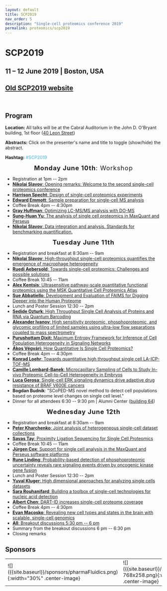 ```yaml
---
layout: default
title: SCP2019
nav_order: 5
description: "Single-cell proteomics conference 2019"
permalink: proteomics/scp2019
---
```


# SCP2019
## 11 – 12 June 2019 | Boston, USA

##  [Old SCP2019 website](https://web.northeastern.edu/scp2019/)

&nbsp;

## Program


<script language="javascript" type="text/javascript" src="https://web.northeastern.edu/slavovlab/bin/toggle.js"></script>
<strong>Location:</strong> All talks will be at the Cabral Auditorium in the John D. O'Bryant building, 1st floor (<a href="https://www.northeastern.edu/campusmap/printable/campusmap15.pdf">40 Leon Street</a>)

<strong>Abstracts:</strong> Click on the presenter's name and title to toggle (show/hide) the abstract.

<strong>Hashtag:</strong> <font color="#33BBFF">#SCP2019</font>

<!-- -->
<!-- -->
<!-- -->
<div style="font-size: 20px; letter-spacing: 1.2px; text-align: center;"><strong>Monday June 10th</strong>: Workshop</div>
<ul>
 	<li>Registration at 1pm -- 2pm</li>
 	<li><a href="javascript:toggle('Slavov-1')"><strong>Nikolai Slavov</strong>: Opening remarks: Welcome to the second single-cell proteomics conference</a>
<div id="Slavov-1" style="display:none">
Welcome to the second single-cell proteomics conference</div></li>
 	<li><a href="javascript:toggle('Specht')"><strong>Harrison Specht</strong>: Design of single-cell proteomics experiments</a>
<div id="Specht" style="display:none">
<strong>Specht H, Emmott E, Koller T., and Slavov N.</strong>
We will discuss how to design SCoPE2 (Single-Cell ProteOmics by Mass Spectrometry 2) experiments such that data quality can be rigorously assessed and experimental failure can be specifically diagnosed. This includes built-in quality control metrics for establishing background noise, evaluating measurement consistency, randomizing samples, and benchmarking quantification by using fluorescent proteins or bulk proteomics measurements.

</div></li>
 	<li><a href="javascript:toggle('Emmott')"><strong>Edward Emmott</strong>: Sample preparation for single-cell MS analysis</a>
<div id="Emmott" style="display:none">
<strong>Specht H, Emmott E, Koller T, and Slavov N.</strong>
A major limitation to applying quantitative LC-MS/MS proteomics to small samples, such as single cells, are the losses incurred during sample cleanup. We discuss our revised SCoPE2 pipeline for processing single-cell samples, building on the SCoPE-MS method using mPOP lysis (Specht et al. 2018, bioRxiv). This involves using only mass spectrometry-compatible reagents, as well as a move to freeze-heat lysis of samples. This removes the need for sample cleanup and permits automation and higher throughput sample processing. We will explain how proceed from FACS-sorted single cells in multi-well plates to semi-automated SCoPE2 sample preparation.

</div></li>
 	<li>Coffee Break 4pm -- 4:30pm</li>
 	<li><a href="javascript:toggle('Huffman')"><strong>Gray Huffman</strong>: Optimizing LC-MS/MS analysis with DO-MS</a>
<div id="Huffman" style="display:none">
<strong>Gray Huffman, Harrison Specht, Albert Chen, Nikolai Slavov</strong>
We will discuss experimental and computational methods for optimizing single-cell mass-spec analysis. The emphasis will be on methods to establish the optimal settings for any specific experiment rather than on reporting a set of settings optimal for all cases.

On the experimental side, we will discuss experimental standards (samples) and methods that we use to maintain and evaluate nLC cleanliness and performance. On the computational side, we will describe how we use DO-MS to optimize our methods.

The performance of ultrasensitive LC-MS/MS methods, such as Single-Cell Proteomics by Mass Spectrometry (SCoPE-MS), depends on multiple interdependent parameters. This interdependence makes it challenging to specifically pinpoint bottlenecks in the LC-MS/MS methods and approaches for resolving them. For example, low signal at MS2 level can be due to poor LC separation, ionization, apex targeting, ion transfer, or ion detection. We sought to specifically diagnose such bottlenecks by interactively visualizing data from all levels of bottom-up LC-MS/MS analysis. Many search engines, such as MaxQuant, already provide such data, and we developed an open source platform for their interactive visualization and analysis: Data-driven Optimization of MS (DO-MS). We found that in many cases DO-MS not only specifically diagnosed bottlenecks but also enabled us to rationally optimize them. For example, we used DO-MS to diagnose poor sampling of the elution peak apex and to optimize it, which increased the efficiency of delivering ions for MS2 analysis by 370 %. DO-MS is easy to install and use, and its GUI allows for interactive data subsetting and high-quality figure generation. The modular design of DO-MS facilitates customization and expansion. DO-MS is available for download from GitHub: https://github.com/SlavovLab/DO-MS

</div></li>
 	<li><a href="javascript:toggle('Cox-analysis')"><strong>Sung-Huan Yu</strong>: The analysis of single cell proteomics in MaxQuant and Perseus</a>
<div id="Cox-analysis" style="display: none;"><strong>Sung-Huan Yu and Juergen Cox</strong>
Single cell technology is bringing a huge impact on biological field. Based on it, the mechanisms which cannot be seen in the studies of bulk cells are able to be detected. In order to support single cell proteomics studies, we newly developed several methods and integrated them into MaxQuant and Perseus, which are widely used platforms for the analyses of proteomics data. These novel methods significantly improve the TMT quantification and data normalization. In this presentation, we will introduce these new functions of MaxQuant and Perseus as well as how to use them to analyze single cell proteomics data.

</div></li>
 	<li><a href="javascript:toggle('Slavov-analysis')"><strong>Nikolai Slavov</strong>: Data integration and analysis. Standards for benchmarking quantification.</a>
<div id="Slavov-analysis" style="display:none">
I will discuss our efforts and progress on miniaturizing and automating sample preparation for single-cell proteomics, with special emphasis on key challenges and the solutions that enabled us to increase the quality of our data and the throughput of our analysis. I will present single-cell protein measurements from monocytes differentiating to macrophages in the context of many standards and benchmarks that give us confidence in the data. Some of the benchmarks suggest that single-cell protein measurements by mass-spec can be much more accurate than single-cell RNA measurements by RNA-seq.

The last part of the talk will be devoted to community standards that I believe are essential for the healthy growth of this emerging field. Many of these standards relate to data analysis, so I will share approaches that have proven useful to us and ideas for future approaches that I believe will transform our understanding of biological systems.

</div></li>
</ul>
<!-- -->
<!-- -->
<!-- -->
<!-- -->
<!-- -->
<!-- -->
<div style="font-size: 20px; letter-spacing: 1.2px; text-align: center;"><strong>Tuesday June 11th</strong></div>
<ul>
 	<li>Registration and breakfast at 8:30am -- 9am</li>
 	<li><a href="javascript:toggle('Slavov-2')"><strong>Nikolai Slavov</strong>: High-throughput single-cell proteomics quantifies the emergence of macrophage heterogeneity</a>
<div id="Slavov-2" style="display:none">
<strong>Specht H, Perlman DH, Emmott E, Harmange G, Koller T., and Slavov N.</strong>
The fate and physiology of individual cells are controlled by networks of proteins. Yet, our ability to quantitatively analyze protein networks in single cells has remained limited. To overcome this barrier, we developed SCoPE2. It integrates concepts from Single-Cell ProtEomics by Mass Spectrometry (SCoPE-MS) with automated and miniaturized sample preparation, substantially lowering cost and hands-on time. SCoPE2 uses data-driven analytics to optimize instrument parameters for sampling more ion copies per protein, thus supporting quantification with improved count statistics. These advances enabled us to analyze the emergence of cellular heterogeneity as homogeneous monocytes differentiated into macrophage-like cells in the absence of polarizing cytokines. We used SCoPE2 to quantify over 2,000 proteins in 356 single monocytes and macrophages in about 85 hours of instrument time, and the quantified proteins allowed us to discern single cells by cell type. Furthermore, the data uncovered a continuous gradient of proteome states for the macrophage-like cells, suggesting that macrophage heterogeneity may emerge even in the absence of polarizing cytokines. Our methodology lays the foundation for quantitative analysis of protein networks at single-cell resolution.</div></li>
 	<li><a href="javascript:toggle('Aebersold')"><strong>Ruedi Aebersold</strong>: Towards single-cell proteomics: Challenges and possible solutions</a>
<div id="Aebersold" style="display: none;">Biological or clinical phenotypes arise from the biochemical state of a cell or tissue which, in turn, is the result of the composition of biomolecules and their organization in the cell. The biochemical state is largely defined by proteins. The systematic analysis of proteins has therefore been demonstrated to be highly informative.Over recent years mass spectrometry based proteomic analyses have significantly advanced with respect to proteome coverage, reproducibility and accuracy of quantitative proteome maps, sample throughput and amount of sample consumed per analysis. The technology has achieved a state where the analysis of low cell numbers to possibly single cells becomes plausible. However, a number of challenges remain to single cell proteomics. They can broadly be grouped in challenges with sample preparation and workup, mass spectrometric data acquisition and data analysis.In this presentation we will discuss systematic assessment of these issues. We will discuss advanced sample processing methods to minimize sample losses during sample workup, the optimization of data acquisition in SWATH/DIA mode for small sample sizes and the optimization of data analysis strategies optimizing low S/N.

</div></li>
 	<li>Coffee Break 10:45 -- 11am</li>
 	<li><a href="javascript:toggle('Kentsis')"><strong>Alex Kentsis</strong>: Ultrasensitive pathway-scale quantitative functional proteomics using the MSK Quantitative Cell Proteomics Atlas</a>
<div id="Kentsis" style="display: none;">The advent of molecular biology and molecular profiling in clinical medicine has transformed our understanding of the molecular basis of human cancer. As a result, we are increasingly improving the classification of human tumors based on their specific genetic and molecular mechanisms of pathogenesis. However, currently only a small number of mutant alleles guide treatment decisions, while most observed mutations remain of unknown pathologic and clinical significance. In addition, even for recently approved drugs, such as those targeting activated kinase signaling, clinical efficacy is highly varied, with no currently satisfactory means to identify molecular markers of response and resistance. Quantitative measurements of the abundance of proteins and stoichiometry of their regulatory post-translational modifications can be used to determine activation states of of pathways and cells. However, current quantitative mass spectrometry techniques are limited by peptide ion fragmentation, duty cycles that restrict assays to about 100 proteins, and limited scalability to permit high throughput clinical applications. To address this need, we have recently developed a new method with 3 orders of magnitude improvement in sensitivity, termed accumulated ion monitoring (AIM). Using AIM, we developed the Quantitative Cell Proteomics Atlas (http://qcpa.mskcc.org) for functional profiling of biochemical processes mediating normal and pathologic cell functions. We will describe how this technology permits highly multiplexed, quantitative analysis of the expression and biochemical activity of thousands of proteins, covering most recurrently mutated and known pathogenic pathways in cancer cells, and designed to be applied to clinically-accessible, microgram patient specimens and rare populations of as few as thousands of cells.</div></li>
 	<li><a href="javascript:toggle('Abbatiello')"><strong>Sue Abbatiello</strong>: Development and Evaluation of FAIMS for Digging Deeper into the Human Proteome</a>
<div id="Abbatiello" style="display: none;">
High-Field Asymmetric Waveform Ion Mobility Spectrometry (FAIMS) is a technology that was developed for selectively passing ions of interest into the mass spectrometer, effectively improving the signal-to-noise of analytes.  FAIMS sits between the ion source and the mass spectrometer to separate ions in the gas phase based on their mobility in an oscillating electric field at atmospheric conditions. Over the past decade, improvements to the technology have been made to minimize losses in ion transmission and to make execution much easier and more readily applied to nanoflow proteomics applications.  This presentation will cover the evolution of FAIMS and its evaluation for bottom-up and top-down proteomics applications, highlighting its benefits for detecting lower-abundant species in complex samples from cells and plasma.</div></li>
 	<li>Lunch and Poster Session 12:30 -- 2pm</li>
 	<li><a href="javascript:toggle('Ozturk')"><strong>Sedide Ozturk</strong>: High Throughput Single Cell Analysis of Proteins and RNA via Quantum Barcoding</a></li>
<div id="Ozturk" style="display: none;">
<strong>Maeve O’Huallachain,  Mary Shen, Simun Xu, Garry P. Nolan, Carolina Dallet, Sri Paladagu, Jan Berka, Sedide Ozturk</strong>

Introduction
Single cell analysis can resolve differences between cells within heterogeneous populations (i.e. most clinical samples) which are otherwise masked in bulk analysis. Cancer immunotherapy and hematologic oncology are a few examples where single cell information gave remarkable insights towards effective personalized therapies. Here, we describe Quantum Barcoding (QBC) Technology which enables simultaneous, high throughput single-cell analysis of proteins and RNA.

Methods
The method is based on vastly parallel cell barcoding via stepwise combinatorial tag generation. The cell-specific DNA barcodes are then linked to multiple biomarkers on or within a given cell and read using high-throughput DNA sequencing. For the protein expression assay, antibodies are labeled with oligonucleotides containing unique barcode identifiers which later act as “recall” sequences when they are bound to cells. For RNA measurements, the sequence of mRNA is its own tag.

Results
Roche Sequencing Solutions (RSS) demonstrated simultaneous single-cell tagging of several million cells with accurate measurements of mRNA and protein. Approximately 50,000 cells were analyzed during each sequencing run to achieve adequate sequencing depth per cell. Protein markers were measured in mouse spleen cells, mouse bone marrow cells and peripheral blood mononuclear cells (PBMC)s from healthy donors. The results matched the expected expression levels in these diverse immune cell populations. Sixteen mRNA targets were measured in a human T-cell line and a human pre-B cell line, Jurkat and Nalm-6, respectively. RNA targets specific to each of the cell lines were accurately measured in only the appropriate cell type.

Conclusion
Oligonucleotide labeling of antibodies not only circumvents the multiplexing limitations of cytometry based single cell analysis platforms but also enables the combination of highly multiplex protein marker detection with transcriptome profiling in single cells. Together with its high throughput quantitative single cell barcoding methodology, QBC emerges as a cost-effective method for analyzing multiple cellular markers in millions of cells.

</div>
 	<li><a href="javascript:toggle('Ivanov')"><strong>Alexander Ivanov</strong>: High sensitivity proteomic, phosphoproteomic, and glycomic profiling of limited samples using ultra-low flow separations coupled to mass spectrometry</a></li>
<div id="Ivanov" style="display: none;">
Informative proteomic characterization of limited samples (e.g., small populations of rare cells, microneedle biopsies, extracellular vesicles (EVs) isolated from minute volumes of physiological fluids, or even single cells) and especially, profiling of post-translational modifications, e.g., glycosylation and phosphorylation, of such specimens have been a major challenge because of very low abundance and high heterogeneity in biological matrices.  With the advent of more powerful separation techniques coupled to more sensitive, higher duty cycle mass spectrometers, and more advanced data processing platforms, analysis of such limited samples is getting more feasible.  In this study, we explored several electric field- and pressure-driven ultra-low flow separation approaches coupled to mass spectrometry to enhance the sensitivity and depth of proteomic, glycomic, and phosphoproteomic profiling of several types of limited biological specimens. The acquired results demonstrate the potential applicability of the developed techniques in single cell proteomic studies.</div>
 	<li><a href="javascript:toggle('Vitkup')"><strong>Purushottam Dixit:</strong> Maximum Entropy Framework for Inference of Cell Population Heterogeneity in Signaling Networks</a></li>
<div id="Vitkup" style="display: none;">
<strong>Purushottam Dixit, Eugenia Lyashenko, Mario Niepel, Dennis Vitkup</strong>
Predictive models of signaling networks are essential tools for understanding cell population heterogeneity and designing rational interventions in disease. However, using network models to predict signaling dynamics heterogeneity is often challenging due to the extensive variability of network parameters across cell populations. Here, we describe a Maximum Entropy-based fRamework for Inference of heterogeneity in Dynamics of sIgnAling Networks (MERIDIAN). MERIDIAN allows us to estimate the joint probability distribution over network parameters that is consistent with experimentally observed cell-to-cell variability in abundances of network species. We apply the developed approach to investigate the heterogeneity in the signaling network activated by the epidermal growth factor (EGF) and leading to phosphorylation of protein kinase B (Akt). Using the inferred parameter distribution, we also predict heterogeneity of phosphorylated Akt levels and the distribution of EGF receptor abundance hours after EGF stimulation. We discuss how MERIDIAN can be generalized and applied to problems beyond modeling of heterogeneous signaling dynamics.</div>
 	<li><a href="javascript:toggle('Akos')"><strong>Ákos Végvári:</strong> How Quantitative Is Single Cell Proteomics?</a></li>
<div id="Akos" style="display: none;">
<strong>Ákos Végvári, Jin Wang, Roman A. Zubarev</strong>
Today’s proteomics affords identification and quantification of ≥10,000 proteins in bulk biological samples. However, the large dynamic range of protein concentrations together with the limited sensitivity of current mass spectrometers do not permit the analysis of full cellular proteomes in mammalian samples. Additionally, capturing even the abundant part of the proteome of a single mammalian cell (ca 0.2 ng of protein) turned out to be quite challenging.
The single cell proteomic strategy recently introduced by the Boston group is based on the use of isobaric tandem mass tag (TMT) together with the “carrier proteome” (CP). This strategy seems to have for the first time allowed one to identify and quantify hundreds of proteins obtained from isolated cells and probe the heterogeneity of their proteomes. However, the magic of this approach remained largely unexplained; in particular, the CP’s role in boosting the sensitivity. Questions also remain about the quantitative nature of single cell proteomics.
Hence, we have designed experiments to investigate the correlations of the measured fold changes (FCs) of proteins in single cells with the corresponding FCs in bulk samples. Two TMT-based methods, with and without CP, were compared. The samples were obtained in four replicates from RKO cancer cells treated with methotrexate (MTX) at IC50 level for 48 h. Experiments were performed on a brand-new Orbitrap Lumos using a range of protein concentrations obtained by serial dilution.
In the CP-free method, 8, 40, 200 and 1000 ng samples were injected on column (corresponding to 5, 25, 125 and 625 cells in each TMT channel, respectively), resulting in linearly decreased numbers of identified proteins and peptides from 200 ng to 8 ng loaded, in proportion with the number of acquired MS2 spectra. The quantitative similarity with the bulk sample (1 µg loaded), measured as Pearson’s correlation between the FCs, was also decreased, as expected, but maintained significance to the lowest loaded level for both protein and peptide FCs. In addition, the significantly upregulated MTX target protein (DHFR) used as an indicator of the analytical performance, showed a gradually decreasing rank with lowering of the amount injected (ranked 8 out of 3728 in 1000 ng and 20 out of 3045 in 200 ng loaded), not being identified for 40 ng and 8 ng sample loads (1347 and 199 protein IDs, respectively).
For the CP-based method with a 200-fold enhanced load in the TMT-Zero channel, the numbers of identified proteins were always higher for the same sample amounts in the TMT-10 channels (“single-cell channels”) in comparison with the CP-free method. At a single cell level, the CP-based method quantified 774 proteins, while the CP-free method produced no identifications. On average, it was found that the 200-fold CP offers an order of magnitude improvement in detection threshold for “single-cell channels”. The quantitative aspect, i.e. statistically significant correlation with bulk proteome FCs, was preserved in the CP-based method down to the level of single cells.
Our results indicate that the FC-based approach has a great analytical potential. However, further improvements in methodology are desirable to obtain reliable quantification for &gt;1000 proteins at a single cell level.</div>
 	<li>Coffee Break 4pm -- 4:30pm</li>
 	<li><a href="javascript:toggle('Loehr')"><strong>Konrad Loehr</strong>: Towards quantitative high throughput single cell LA-ICP-TOF-MS</a></li>
<div id="Loehr" style="display: none;">
<strong>Konrad Löhr, Olga Borovinskaya, Guilhem Tourniaire, Ulrich Panne, Norbert Jakubowski</strong>
Analysis of single cells via LA-ICP-TOF-MS is a technique with great potential for multidimensional analysis of a cells’ metallome and also its proteome using elemental markers. However, widespread use of this technique is hampered by its relatively low sample throughput due to laborious manual cell targeting. To circumvent these limitations, cell microarraying approaches were previously demonstrated. Indeed, if one aims to create a microarray of single cells via spotting a suitably diluted cell suspension, one will observe a Poisson-distributed cell number per spot. In this work, we investigated the use of a commercial non-contact piezo dispenser system (sciFLEXARRAYER S3, Scienion AG, Berlin), equipped with a novel technology for accurate single-cell isolation called cellenONE (Cellenion, Lyon). The latter overcomes Poisson distribution using optical monitoring of cells inside the piezo dispense capillary (PDC) and automated selection and dispensing of droplets containing only one cell to obtain true single cell arrays. In order to demonstrate the benefits of this new platform, THP-1 cells were stained with two elemental dyes, mDOTA-Ho (CheMatech, Dijon), and Ir-DNA intercalator (Fluidigm, San Francisco) which were subsequently quantified at single cell resolution via LA-ICP-TOF-MS (Analyte G2, Teledyne CETAC Technologies; icpTOF, TOFWERK). This novel approach allowed efficient and automated quantitative single cell analysis by LA-ICP-TOF-MS.</div>
 	<li><a href="javascript:toggle('Lombard-Banek')"><strong>Camille Lombard-Banek</strong>: Microcapillary Sampling of Cells to Study In-vivo Proteomic Cell-to-Cell Heterogeneity in Embryos</a>
<div id="Lombard-Banek" style="display: none;">Cell-to-cell heterogeneity is critical for proper embryonic development and brain function. Understanding how proteins differ from one cell to another opens new frontiers to understand the biochemistry of heterogenous systems like embryos or the brain. However, to characterize proteins in single-cells, new analytical tools are needed for the reproducible sampling of identified cells and sensitive proteomic measurements. To address this technological gap, we have developed a strategy to microsample cells and hyphenated the approach to our custom-built capillary electrophoresis-electrospray ionization high resolution mass spectrometer (CE-ESI-HRMS). Using a pulled borosilicate capillary, which geometry is optimized for the type of cell sampled, we have collected protein contents from embryonic cells of different animal models.
We first applied the approach to decipher spatial and temporal protein differences in live developing frog embryos. Using this approach, we found differences between the animal and vegetal poles of the embryos. We extended the sampling method to uncover protein differences in clones of the neural-fated cells in developing embryos. From the quantification of ~450 protein groups, we identified protein trends across clones at four different stages:16-, 32-, 64-, and 128-cell stages. Moreover, we applied the approach to sample cells in the 2-cell zebrafish embryos, which are morphologically very different. We identified ~400 protein groups from ~30 pg of material measured. In conclusion, this approach is widely applicable to many cell-types and opens new opportunity for cell and developmental biology.</div></li>
 	<li><a href="javascript:toggle('Gerosa')"><strong>Luca Gerosa</strong>: Single-cell ERK signaling dynamics drive adaptive drug resistance of BRAF V600E cancers</a></li>
<div id="Gerosa" style="display: none;">
<strong>Luca Gerosa, Christopher Chidley, Fabian Froehlich, Gabriela Sanchez Figueroa, Sang Kyun Lim, H. Steven Wiley, Peter K. Sorger</strong>
Cancer cells treated with targeted inhibitors of oncogenic pathways can escape treatment through homeostatic adaptation of their signaling networks, a phenomenon termed ‘adaptive resistance’. Our limited ability to predict the response of signaling pathways to drug perturbations is a key obstacle to design drug strategies that can prevent adaptive resistance. Here, we use experiments and computational modeling to build predictive models of drug adaptation in colorectal, thyroid and skin cancers bearing BRAF V600E, a mutation that is present in up to 50% of these cancers and is responsible for hyper-activation of the pro-growth RAF/MEK/ERK signaling pathway. We hypothesize that adaptive resistance to targeted kinase inhibitors in these cancers is governed by their lineage-specific receptor dynamics and feedback regulation strengths. By incorporating the biochemistry of ERK signaling and the mechanisms of action of targeted drugs into an Ordinary Differential Equation model, we reproduced the adaptive response of these cancers to targeted inhibitors. To validate and extend the model, we generated time-course, single-cell data using multiplexed immunofluorescence and live-cell imaging and discovered that single-cell ERK signaling dynamics determine the adaptive drug resistance of these cancers.</div>
 	<li><strong>Bogdan Budnik</strong>: "SCoPED-MS novel method to detect cell populations based on proteome level changes on single cell level."</li>
 	<li>Dinner for all attendees 6:30 -- 9:30 pm | Alumni Center (<a href="https://www.northeastern.edu/campusmap/printable/campusmap15.pdf">building 64</a>)</li>
</ul>
<!--
 	<li><a href="javascript:toggle('Presenter')"><strong>Presenter</strong>: Title</a></li>
<div id="Presenter" style="display: none;">Abstract</div>
-->
<!-- -->
<!-- -->
<!-- -->
<!-- -->
<!-- -->
<!-- -->
<div style="font-size: 20px; letter-spacing: 1.2px; text-align: center;"><strong>Wednesday June 12th</strong></div>
<ul>
 	<li>Registration and breakfast at 8:30am -- 9am</li>
 	<li><a href="javascript:toggle('Kharchenko')"><strong>Peter Kharchenko</strong>: Joint analysis of heterogeneous single-cell dataset collections</a>
<div id="Kharchenko" style="display: none;">Single-cell RNA-seq assays are being increasingly applied in complex study designs, which involve measurements of many samples, commonly spanning multiple individuals, conditions, or tissue compartments. Joint analysis of such extensive, and often heterogeneous, sample collections requires a way of identifying and tracking recurrent cell subpopulations across the entire collection. We describe a flexible approach, called Conos (Clustering On Network Of Samples), that relies on multiple plausible inter-sample mappings to construct a global graph connecting all measured cells. The graph can then be used to propagate information between samples and to identify cell communities that show consistent grouping across broad subsets of the collected samples. Conos results enable investigators to balance between resolution and breadth of the detected subpopulations. In this way, it is possible to focus on the fine-grained clusters appearing within more similar subsets of samples, or analyze coarser clusters spanning broader sets of samples in the collection. We show its applications to integrated analysis of clinically-oriented single-cell transcriptional panels, timeseries, atlas-like collections, and integration across different molecular modalities.</div></li>
 	<li><a href="javascript:toggle('Tay')"><strong>Savas Tay</strong>: Proximity Ligation Sequencing for Single Cell Proteomics</a>
<div id="Tay" style="display: none;">There is a great demand for a proteomic counterpart to RNA sequencing for high-throughput single cell studies. Proximity ligation assay (PLA) allows simultaneous detection of single proteins and protein complexes both in solution and in solid phase. We use DNA barcoded PLA probes to detect the abundance of proteins, protein complexes as well as protein modifications in single cells. The main advantage of this method is almost unlimited multiplexing potential, the ability of detecting protein complexes, and seamless integration to existing sequencing pipelines, allowing quantification of both proteins and nucleic acids in the same single cells.</div></li>
 	<li>Coffee Break 10:45 -- 11am</li>
 	<li><strong><a href="javascript:toggle('Juergen')">Jürgen Cox</a></strong><a href="javascript:toggle('Juergen')">: Support for single cell analysis in the MaxQuant and Perseus software platforms</a>
<div id="Juergen" style="display:none">
<strong>Jürgen Cox</strong>
MaxQuant is a popular software platform for the analysis of shotgun proteomics data. Recently, it has been demonstrated that mass spectrometry-based single cell proteomics is feasible and will hopefully become a scalable technology in the future. We are planning to extend the MaxQuant and Perseus platforms in order to support single cell studies. Since the biggest challenge for single cell proteomics is to provide sufficient sensitivity, we offer new functionalities in MaxQuant to address this problem. These include improved TMT quantification making use of reporter ions in unidentified MS/MS spectra and a new version of the Andromeda search engine which utilizes MS/MS fragment intensity prediction to increase the number of identified spectra. New plugins are developed for the Perseus platform in order to enable the downstream analysis of single cell data, both for proteomics and transcriptomics.</div></li>
 	<li><strong><a href="javascript:toggle('Linding')">Rune Linding</a></strong><a href="javascript:toggle('Linding')">: Probability-based detection of phosphoproteomic uncertainty reveals rare signaling events driven by oncogenic kinase gene fusion</a>
<div id="Linding" style="display:none">
<strong>Xavier Robin, Franziska Voellmy, Jesper Ferkinghoff-Borg, Conor Howard, Tom Altenburg, Mathias Engel, Craig D. Simpson, Gaye Saginc, Simon Koplev, Edda Klipp, James Longden, Rune Linding</strong>
We describe a novel Bayesian method for estimating protein concentration and phosphorylation site occupancy ratios from mass spectrometry experiments. Our variance model assigns standard deviations to all quantitative ratios, even when only a single peptide is observed, increasing the number of quantifiable observations in a sample compared to conventional methods. We further demonstrate the application of this method using a dataset investigating the impact of the PRKAR1A-RET gene fusion in immortalized thyroid cells.</div></li>
 	<li>Lunch and Poster Session 12:30 -- 2pm</li>
 	<li><a href="javascript:toggle('Kluger')"><strong>Yuval Kluger</strong>: High dimensional  approaches for analyzing single cells datasets</a></li>
<div id="Kluger" style="display: none;">
<strong>Uri Shaham, George Linderman, Ofir Lindenbaum, Boaz Nadler, Ariel Jaffe and Yuval Kluger</strong>
High throughput single cell techniques introduce new challenges such as dimensional reduction and visualization of datasets with millions of cells, batch effects, missing values etc. We provide several algorithmic solutions for efficient linear and nonlinear dimensional reduction techniques as well as visualization techniques. We also provide nonlinear multivariate deep learning technique for removal of batch effects in scRNA-seq and mass cytometry data.

A key challenge in bioinformatics is how to rank and combine the possibly conflicting predictions of several algorithms, of unknown reliability. We provide new mathematical insights of striking conceptual simplicity that explain mutual relationships between independent classifiers/algorithms. These insights enable the design of efficient, robust and reliable methods to rank the classifiers performances and construct improved predictions in the absence of ground truth.

</div>
 	<li><a href="javascript:toggle('Rouhanifard')"><strong>Sara Rouhanifard</strong>: Building a toolbox of single-cell technologies for nucleic acid detection</a></li>
<div id="Rouhanifard" style="display: none;">
<strong>Sara H Rouhanifard, Ian A Mellis, Margaret Dunagin, Sareh Bayatpour, Connie L Jiang, Ian Dardani, Orsolya Symmons, Benjamin Emert, Eduardo Torre, Allison Cote, Alessandra Sullivan, John A Stamatoyannopoulos &amp; Arjun Raj</strong>
Single-molecule RNA fluorescence in situ hybridization (RNA FISH), which enables the direct detection of individual RNA molecules, has emerged as a powerful technique for measuring both RNA abundance and localization in single cells. Yet, while single molecule RNA FISH is simple and robust, the total signal generated by single molecule RNA FISH probes is low, thus requiring high-powered microscopy for detection. This keeps throughput relatively low and precludes the ability to use downstream detection methods such as flow cytometry. As such, high efficiency, high gain amplification methods for single molecule FISH signal could enable a host of new applications. I will present click-amplifying fluorescent in situ hybridization (clampFISH), which allows high specificity and high-gain signal amplification of fluorescent signal with single-molecule resolution. I will demonstrate that clampFISH enables a broad range of basic and translational applications, and creates a unique opportunity to pursue new research avenues for gene expression in disease and development.</div>
 	<li><a href="javascript:toggle('Chen')"><strong>Albert Chen</strong>: DART-ID increases single-cell proteome coverage</a></li>
<div id="Chen" style="display: none;">
<strong>Albert T. Chen, Alexander Franks,  Nikolai Slavov</strong>
Analysis by liquid chromatography and tandem mass spectrometry can identify and quantify thousands of proteins in microgram-level samples, such as those comprised of thousands of cells. This process, however, remains challenging for smaller samples, such as the proteomes of single mammalian cells, because reduced protein levels reduce the number of confidently sequenced peptides. To alleviate this reduction, we developed Data-driven Alignment of Retention Times for IDentification (DART-ID). DART-ID implements principled Bayesian frameworks for global retention time (RT) alignment and for incorporating RT estimates towards improved confidence estimates of peptide-spectrum-matches. When applied to bulk or to single-cell samples, DART-ID increased the number of data points by 30 – 50% at 1% FDR, and thus decreased missing data. Benchmarks indicate excellent quantification of peptides upgraded by DART-ID and support their utility for quantitative analysis, such as identifying cell types and cell-type specific proteins. The additional datapoints provided by DART-ID boost the statistical power and double the number of proteins identified as differentially abundant in monocytes and T-cells. DART-ID can be applied to diverse experimental designs and is freely available at http://github.com/SlavovLab/DART-ID.</div>
 	<li>Coffee Break 4pm -- 4:30pm</li>
 	<li><a href="javascript:toggle('Macosko')"><strong>Evan Macosko</strong>: Revealing new cell types and states in the brain with scalable, single-cell genomics</a></li>
<div id="Macosko" style="display: none;">
<strong>Samuel G. Rodriques, Robert R. Stickels, Aleksandrina Goeva, Carly A. Martin, Evan Murray, Charles R. Vanderburg, Joshua Welch, Linlin M. Chen, Fei Chen, Evan Z. Macosko</strong>
Exciting developments in next generation sequencing, microfluidics, and microscopy have spurned an era of new technologies to measure gene expression in individual cells and in tissues.  I will discuss our technological contributions—in the space of single-cell gene expression analysis, as well as a new technology we developed, in collaboration with Fei Chen’s lab, called Slide-seq, which quantifies genome-wide expression at 10 micron spatial resolution.  I’ll also highlight some areas of biology in which we are particularly focused on deploying these new tools.</div>
 	<li><a href="javascript:toggle('All')"><strong>All</strong>: Breakout discussions 5:30 pm -- 6 pm</a></li>
<div id="All" style="display: none;"></div>
 	<li>Summary from the breakout discussions 6 pm -- 6:30 pm</li>
 	<li>Closing remarks</li>
</ul>


## Sponsors
<table>
<tr><td markdown="span" >
![]({{site.baseurl}}/sponsors/pharmaFluidics.png){:width="30%" .center-image}
</td><td markdown="span" >
 ![]({{site.baseurl}}/sponsors/Promega-768x258.png){:width="30%" .center-image}
 </td><td markdown="span" >
  ![]({{site.baseurl}}/sponsors/Bruker.png){:width="30%" .center-image}
</td></tr>
</table>

<!-- Thermo
 	<li><a href="javascript:toggle('Presenter')"><strong>Presenter</strong>: Title</a></li>
<div id="Presenter" style="display: none;">Abstract</div>
 	<li><a href="javascript:toggle('Stepien')"><strong>Jennifer Stepien</strong>: Single-cell analysis of Parkinson's Disease</a></li>
<div id="Stepien" style="display: none;">
<strong>Jennifer Stepien, Katalin Barkovits-Boeddinghaus, Katrin Marcus</strong>
Parkinson’s disease (PD) is the second most common neurodegenerative disorder in higher ages, yet causal treatment is still not possible. PD is characterized by the loss of certain dopaminergic neurons in the substantia nigra with the formation of Lewy bodies in the remaining nigral neurons. The multi-layered pathology of PD limits the discovery of suitable biomarkers for diagnostics and thus also the development of effective therapeutic approaches. For the identification of biomarkers, several studies with brain lysates of post mortem tissue have been performed so far. However, with global proteomic approaches, spatial-temporal information on possible differences between cellular neuronal populations is inevitably lost when complete brain samples are analysed without prior separation into subneuronal populations. The most obvious concern is that the average population cannot be representative of a cell.
Our main goal is to analyse the proteome of specific neurons of healthy donors and PD patients on the single-cell level enabling identification of slightest variations among healthy or PD-affected cells. The development of a single-cell proteomics workflow requires several steps ranging from isolation and preparation of single cells for subsequent state-of-the-art MS-based analysis over to data analysis. Preliminary results using SCoPE-MS from downscaling our proteomic-based analysis using human cancer cell lines show promising results for the analyses of minor sample material. Next steps will include the use of a neuronal cell line, imitating single neurons. Afterwards the workflow will be applied to post mortem brain samples and be validated for its applicability to analyze single cells. Successful application will open new insights into actual cellular circumstances of neuronal networks, influenced by several factors. Our single cell-based characterization of PD-related cells may contribute to understand the underlying mechanisms and pathways on a cellular and subcellular level leading to this severe disease.</div>
-->
